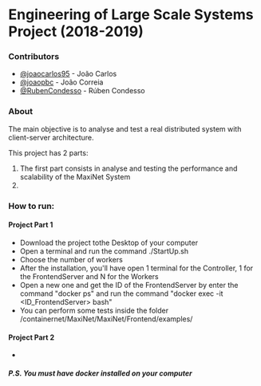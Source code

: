 # Engineering of Large Scale Systems Project (2018-2019)

### Contributors
- [@joaocarlos95](https://github.com/joaocarlos95) - João Carlos
- [@joaopbc](https://github.com/joaopbc) - João Correia
- [@RubenCondesso](https://github.com/RubenCondesso) - Rúben Condesso

### About
The main objective is to analyse and test a real distributed system with client-server architecture.

This project has 2 parts:
  1. The first part consists in analyse and testing the performance and scalability of the MaxiNet System
  2. 
  
### How to run:
#### Project Part 1
- Download the project tothe Desktop of your computer
- Open a terminal and run the command ./StartUp.sh
- Choose the number of workers
- After the installation, you'll have open 1 terminal for the Controller, 1 for the FrontendServer and N for the Workers
- Open a new one and get the ID of the FrontendServer by enter the command "docker ps" and run the command "docker exec -it <ID_FrontendServer> bash"
- You can perform some tests inside the folder /containernet/MaxiNet/MaxiNet/Frontend/examples/

#### Project Part 2
- 

##### P.S. You must have docker installed on your computer
